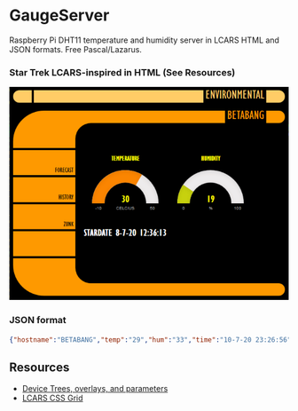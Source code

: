# GaugeServer
Raspberry Pi DHT11 temperature and humidity server in LCARS HTML and JSON formats. Free Pascal/Lazarus.

### Star Trek LCARS-inspired in HTML (See Resources)
![Web page](/GaugeServer.jpg)

### JSON format
```json
{"hostname":"BETABANG","temp":"29","hum":"33","time":"10-7-20 23:26:56"}
```

## Resources
* [Device Trees, overlays, and parameters](https://www.raspberrypi.org/documentation/configuration/device-tree.md)
* [LCARS CSS Grid](https://home.hmt3design.com/wp-content/projects/lcars_css_grid/)
